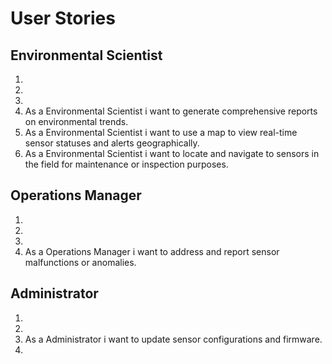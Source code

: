 # User Stories

## Environmental Scientist

1. 
2. 
3.
4. As a Environmental Scientist i want to generate comprehensive reports on environmental trends.
5. As a Environmental Scientist i want to use a map to view real-time sensor statuses and alerts geographically.
6. As a Environmental Scientist i want to locate and navigate to sensors in the field for maintenance or inspection purposes.  

## Operations Manager

1. 
2. 
3. 
4. As a Operations Manager i want to address and report sensor malfunctions or anomalies.

## Administrator

1. 
2. 
3. As a Administrator i want to update sensor configurations and firmware.
4. 